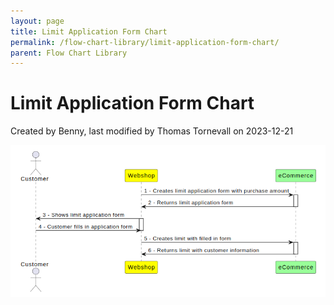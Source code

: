```yaml
---
layout: page
title: Limit Application Form Chart
permalink: /flow-chart-library/limit-application-form-chart/
parent: Flow Chart Library
---
```



# Limit Application Form Chart 
Created by Benny, last modified by Thomas Tornevall on 2023-12-21
  
![](../../attachments/1475254/128286749.png)
  
